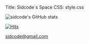 Title: Sidcode`s Space
CSS: style.css

![sidcode's GitHub stats](https://github-readme-stats.vercel.app/api?username=abdullahkim&theme=dark&show_icons=true) 

[![Hits](https://hits.seeyoufarm.com/api/count/incr/badge.svg?url=https%3A%2F%2Fgithub.com%2Fabdullahkim&count_bg=%2379C83D&title_bg=%23555555&icon=&icon_color=%23E7E7E7&title=hits&edge_flat=false)](https://hits.seeyoufarm.com) 

sidcode@gmail.com